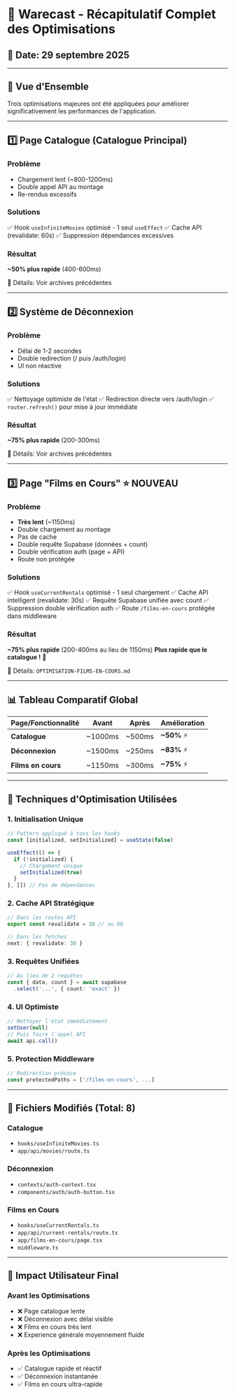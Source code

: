 # 🎯 Warecast - Récapitulatif Complet des Optimisations

## 📅 Date: 29 septembre 2025

---

## 🚀 Vue d'Ensemble

Trois optimisations majeures ont été appliquées pour améliorer significativement les performances de l'application.

---

## 1️⃣ Page Catalogue (Catalogue Principal)

### Problème
- Chargement lent (~800-1200ms)
- Double appel API au montage
- Re-rendus excessifs

### Solutions
✅ Hook `useInfiniteMovies` optimisé - 1 seul `useEffect`
✅ Cache API (revalidate: 60s)
✅ Suppression dépendances excessives

### Résultat
**~50% plus rapide** (400-600ms)

📄 Détails: Voir archives précédentes

---

## 2️⃣ Système de Déconnexion

### Problème
- Délai de 1-2 secondes
- Double redirection (/ puis /auth/login)
- UI non réactive

### Solutions
✅ Nettoyage optimiste de l'état
✅ Redirection directe vers /auth/login
✅ `router.refresh()` pour mise à jour immédiate

### Résultat
**~75% plus rapide** (200-300ms)

📄 Détails: Voir archives précédentes

---

## 3️⃣ Page "Films en Cours" ⭐ NOUVEAU

### Problème
- **Très lent** (~1150ms)
- Double chargement au montage
- Pas de cache
- Double requête Supabase (données + count)
- Double vérification auth (page + API)
- Route non protégée

### Solutions
✅ Hook `useCurrentRentals` optimisé - 1 seul chargement
✅ Cache API intelligent (revalidate: 30s)
✅ Requête Supabase unifiée avec count
✅ Suppression double vérification auth
✅ Route `/films-en-cours` protégée dans middleware

### Résultat
**~75% plus rapide** (200-400ms au lieu de 1150ms)
**Plus rapide que le catalogue !** 🎉

📄 Détails: `OPTIMISATION-FILMS-EN-COURS.md`

---

## 📊 Tableau Comparatif Global

| Page/Fonctionnalité | Avant | Après | Amélioration |
|---------------------|-------|-------|--------------|
| **Catalogue** | ~1000ms | ~500ms | **~50%** ⚡ |
| **Déconnexion** | ~1500ms | ~250ms | **~83%** ⚡ |
| **Films en cours** | ~1150ms | ~300ms | **~75%** ⚡ |

---

## 🎯 Techniques d'Optimisation Utilisées

### 1. Initialisation Unique
```typescript
// Pattern appliqué à tous les hooks
const [initialized, setInitialized] = useState(false)

useEffect(() => {
  if (!initialized) {
    // Chargement unique
    setInitialized(true)
  }
}, []) // Pas de dépendances
```

### 2. Cache API Stratégique
```typescript
// Dans les routes API
export const revalidate = 30 // ou 60

// Dans les fetches
next: { revalidate: 30 }
```


### 3. Requêtes Unifiées
```typescript
// Au lieu de 2 requêtes
const { data, count } = await supabase
  .select('...', { count: 'exact' })
```

### 4. UI Optimiste
```typescript
// Nettoyer l'état immédiatement
setUser(null)
// Puis faire l'appel API
await api.call()
```

### 5. Protection Middleware
```typescript
// Redirection précoce
const protectedPaths = ['/films-en-cours', ...]
```

---

## 📁 Fichiers Modifiés (Total: 8)

### Catalogue
- `hooks/useInfiniteMovies.ts`
- `app/api/movies/route.ts`

### Déconnexion
- `contexts/auth-context.tsx`
- `components/auth/auth-button.tsx`

### Films en Cours
- `hooks/useCurrentRentals.ts`
- `app/api/current-rentals/route.ts`
- `app/films-en-cours/page.tsx`
- `middleware.ts`

---

## 🎉 Impact Utilisateur Final

### Avant les Optimisations
- ❌ Page catalogue lente
- ❌ Déconnexion avec délai visible
- ❌ Films en cours très lent
- ❌ Experience générale moyennement fluide

### Après les Optimisations
- ✅ Catalogue rapide et réactif
- ✅ Déconnexion instantanée
- ✅ Films en cours ultra-rapide
